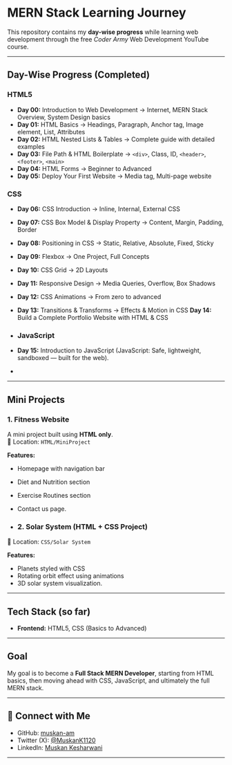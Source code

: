 #  MERN Stack Learning Journey

This repository contains my **day-wise progress** while learning web development through the free *Coder Army* Web Development YouTube course.

---

##  Day-Wise Progress (Completed)

### **HTML5**
- **Day 00:** Introduction to Web Development → Internet, MERN Stack Overview, System Design basics  
- **Day 01:** HTML Basics → Headings, Paragraph, Anchor tag, Image element, List, Attributes  
- **Day 02:** HTML Nested Lists & Tables → Complete guide with detailed examples  
- **Day 03:** File Path & HTML Boilerplate → `<div>`, Class, ID, `<header>`, `<footer>`, `<main>`  
- **Day 04:** HTML Forms → Beginner to Advanced  
- **Day 05:** Deploy Your First Website → Media tag, Multi-page website  

### **CSS**
- **Day 06:** CSS Introduction → Inline, Internal, External CSS  
- **Day 07:** CSS Box Model & Display Property → Content, Margin, Padding, Border  
- **Day 08:** Positioning in CSS → Static, Relative, Absolute, Fixed, Sticky  
- **Day 09:** Flexbox → One Project, Full Concepts  
- **Day 10:** CSS Grid → 2D Layouts  
- **Day 11:** Responsive Design → Media Queries, Overflow, Box Shadows  
- **Day 12:** CSS Animations → From zero to advanced  
- **Day 13:** Transitions & Transforms → Effects & Motion in CSS
  **Day 14:** Build a Complete Portfolio Website with HTML & CSS
  
- ### **JavaScript**
-  **Day 15:** Introduction to JavaScript (JavaScript: Safe, lightweight, sandboxed — built for the web).
-  
---
## Mini Projects

### 1. Fitness Website
A mini project built using **HTML only**.  
📂 Location: `HTML/MiniProject`  

 **Features:**
- Homepage with navigation bar
- Diet and Nutrition section
- Exercise Routines section
- Contact us page.

- ### 2. Solar System (HTML + CSS Project)
📂 Location: `CSS/Solar System`  

**Features:**
- Planets styled with CSS  
- Rotating orbit effect using animations  
- 3D solar system visualization.
    
---

##  Tech Stack (so far)

- **Frontend:** HTML5, CSS (Basics to Advanced)

---

##  Goal

My goal is to become a **Full Stack MERN Developer**, starting from HTML basics, then moving ahead with CSS, JavaScript, and ultimately the full MERN stack.

---

## 🌟 Connect with Me

- GitHub: [muskan-am](https://github.com/muskan-am)  
- Twitter (X): [@MuskanK1120](https://x.com/MuskanK1120?t=r1FDIXlj9mQdQeHg4PAn-w&s=08)  
- LinkedIn: [Muskan Kesharwani](https://www.linkedin.com/in/muskan-kesharwani-3701432aa)  

---
